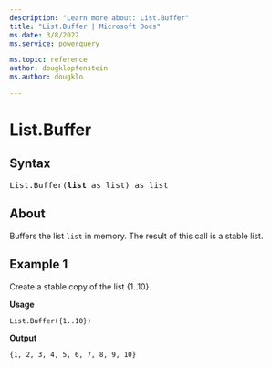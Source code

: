 ```yaml
---
description: "Learn more about: List.Buffer"
title: "List.Buffer | Microsoft Docs"
ms.date: 3/8/2022
ms.service: powerquery

ms.topic: reference
author: dougklopfenstein
ms.author: dougklo

---
```

# List.Buffer

## Syntax

<pre>
List.Buffer(<b>list</b> as list) as list
</pre>
  
## About

Buffers the list `list` in memory. The result of this call is a stable list.

## Example 1

Create a stable copy of the list {1..10}.

**Usage**

```powerquery-m
List.Buffer({1..10})
```

**Output**

`{1, 2, 3, 4, 5, 6, 7, 8, 9, 10}`
